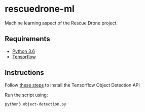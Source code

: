 # rescuedrone-ml
Machine learning aspect of the Rescue Drone project.

## Requirements
- [Python 3.6](https://www.python.org/downloads/)
- [Tensorflow](https://www.tensorflow.org/install/)

## Instructions
Follow [these steps](https://github.com/tensorflow/models/blob/master/research/object_detection/g3doc/installation.md) to install the Tensorflow Object Detection API

Run the script using:

``` bash
python3 object-detection.py
```
